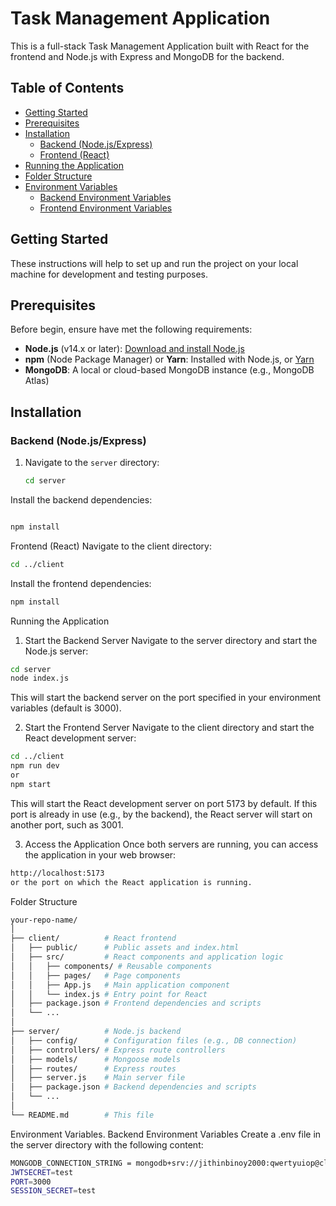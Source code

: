 # Task Management Application

This is a full-stack Task Management Application built with React for the frontend and Node.js with Express and MongoDB for the backend.

## Table of Contents

- [Getting Started](#getting-started)
- [Prerequisites](#prerequisites)
- [Installation](#installation)
  - [Backend (Node.js/Express)](#backend-nodejsexpress)
  - [Frontend (React)](#frontend-react)
- [Running the Application](#running-the-application)
- [Folder Structure](#folder-structure)
- [Environment Variables](#environment-variables)
  - [Backend Environment Variables](#backend-environment-variables)
  - [Frontend Environment Variables](#frontend-environment-variables)

## Getting Started

These instructions will help to set up and run the project on your local machine for development and testing purposes.

## Prerequisites

Before  begin, ensure  have met the following requirements:

- **Node.js** (v14.x or later): [Download and install Node.js](https://nodejs.org/)
- **npm** (Node Package Manager) or **Yarn**: Installed with Node.js, or [Yarn](https://yarnpkg.com/)
- **MongoDB**: A local or cloud-based MongoDB instance (e.g., MongoDB Atlas)

## Installation

### Backend (Node.js/Express)

1. Navigate to the `server` directory:

   ```bash
   cd server
Install the backend dependencies:

```bash

npm install
```
Frontend (React)
Navigate to the client directory:

```bash
cd ../client
```
Install the frontend dependencies:

```bash
npm install
```

Running the Application
1. Start the Backend Server
Navigate to the server directory and start the Node.js server:

```bash
cd server
node index.js
```
This will start the backend server on the port specified in your environment variables (default is 3000).

2. Start the Frontend Server
Navigate to the client directory and start the React development server:

```bash
cd ../client
npm run dev
or
npm start
```
This will start the React development server on port 5173 by default. 
If this port is already in use (e.g., by the backend), the React server will start on another port, such as 3001.

3. Access the Application
Once both servers are running, you can access the application in your web browser:

```bash
http://localhost:5173
or the port on which the React application is running.
```

Folder Structure
```bash
your-repo-name/
│
├── client/          # React frontend
│   ├── public/      # Public assets and index.html
│   ├── src/         # React components and application logic
│   │   ├── components/ # Reusable components
│   │   ├── pages/   # Page components
│   │   ├── App.js   # Main application component
│   │   └── index.js # Entry point for React
│   ├── package.json # Frontend dependencies and scripts
│   └── ...
│
├── server/          # Node.js backend
│   ├── config/      # Configuration files (e.g., DB connection)
│   ├── controllers/ # Express route controllers
│   ├── models/      # Mongoose models
│   ├── routes/      # Express routes
│   ├── server.js    # Main server file
│   ├── package.json # Backend dependencies and scripts
│   └── ...
│
└── README.md        # This file
```
Environment Variables.
Backend Environment Variables
Create a .env file in the server directory with the following content:

```bash
MONGODB_CONNECTION_STRING = mongodb+srv://jithinbinoy2000:qwertyuiop@cluster0.f5uhq.mongodb.net/TaskManageApplication?retryWrites=true&w=majority&appName=Cluster0
JWTSECRET=test
PORT=3000
SESSION_SECRET=test
```

